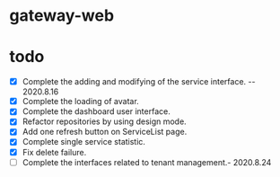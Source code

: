 # gateway-web

# todo
- [x] Complete the adding and modifying of the service interface. -- 2020.8.16
- [x] Complete the loading of avatar.
- [x] Complete the dashboard user interface.
- [x] Refactor repositories by using design mode.
- [x] Add one refresh button on ServiceList page.
- [x] Complete single service statistic.
- [x] Fix delete failure.
- [ ] Complete the interfaces related to tenant management.- 2020.8.24
